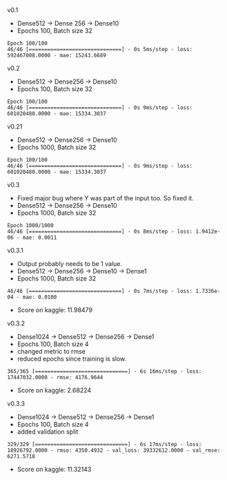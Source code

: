 v0.1
* Dense512 -> Dense 256 -> Dense10
* Epochs 100, Batch size 32
```
Epoch 100/100
46/46 [==============================] - 0s 5ms/step - loss: 592467008.0000 - mae: 15243.6689

```

v0.2
* Dense512 -> Dense256 -> Dense10
* Epochs 100, Batch size 32
```
Epoch 100/100
46/46 [==============================] - 0s 9ms/step - loss: 601020480.0000 - mae: 15334.3037
```

v0.21
* Dense512 -> Dense256 -> Dense10
* Epochs 1000, Batch size 32
```
Epoch 100/100
46/46 [==============================] - 0s 9ms/step - loss: 601020480.0000 - mae: 15334.3037
```

v0.3
* Fixed major bug where Y was part of the input too. So fixed it.
* Dense512 -> Dense256 -> Dense10
* Epochs 1000, Batch size 32
```
Epoch 1000/1000
46/46 [==============================] - 0s 8ms/step - loss: 1.9412e-06 - mae: 0.0011
```

v0.3.1
* Output probably needs to be 1 value.
* Dense512 -> Dense256 -> Dense10 -> Dense1
* Epochs 1000, Batch size 32
```
46/46 [==============================] - 0s 7ms/step - loss: 1.7336e-04 - mae: 0.0100

```
* Score on kaggle: 11.98479

v0.3.2
* Dense1024 -> Dense512 -> Dense256 -> Dense1
* Epochs 100, Batch size 4
* changed metric to rmse
* reduced epochs since training is slow.
```
365/365 [==============================] - 6s 16ms/step - loss: 17447032.0000 - rmse: 4176.9644

```
* Score on kaggle: 2.68224


v0.3.3
* Dense1024 -> Dense512 -> Dense256 -> Dense1
* Epochs 100, Batch size 4
* added validation split
```
329/329 [==============================] - 6s 17ms/step - loss: 18926792.0000 - rmse: 4350.4932 - val_loss: 39332612.0000 - val_rmse: 6271.5718
```
* Score on kaggle: 11.32143
